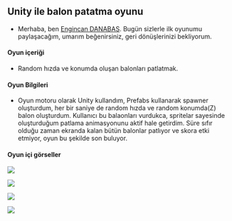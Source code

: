 ## Unity ile balon patatma oyunu

* Merhaba, ben [Engincan DANABAS](https://www.linkedin.com/in/engincan-danaba%C5%9F-659822194/). Bugün sizlerle ilk oyunumu paylaşacağım, umarım beğenirsiniz, geri dönüşlerinizi bekliyorum.


#### Oyun içeriği

* Random hızda ve konumda oluşan balonları patlatmak.


#### Oyun Bilgileri

* Oyun motoru olarak Unity kullandım, Prefabs kullanarak spawner oluşturdum, her bir saniye de random hızda ve random konumda(Z) balon oluşturdum. Kullanıcı bu balaonları vurdukca, spritelar sayesinde oluşturduğum patlama animasyonunu aktif hale getirdim. Süre sıfır olduğu zaman ekranda kalan bütün balonlar patlıyor ve skora etki etmiyor, oyun bu şekilde son buluyor.


#### Oyun içi görseller

![](https://cdn.discordapp.com/attachments/689555541256699907/791025914347389008/f7403c12-d2fb-43a1-843f-3ccd9ca5e088.JPG)

![](https://cdn.discordapp.com/attachments/689555541256699907/791025913079791626/4c6646f2-53a1-4896-965d-623ab089f5c7.JPG)

![](https://cdn.discordapp.com/attachments/689555541256699907/791025914087079966/6b3dc457-32e5-40e2-9c5c-361cacb79ac0.JPG)

![](https://cdn.discordapp.com/attachments/689555541256699907/791025914385137664/ad956426-7618-40ee-8518-b78f0c4da01e.JPG)